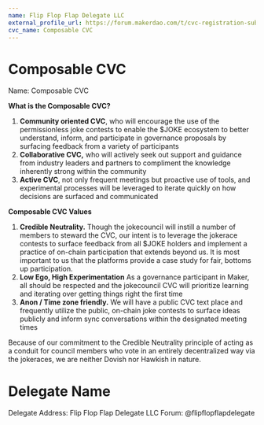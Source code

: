 ```yaml
---
name: Flip Flop Flap Delegate LLC
external_profile_url: https://forum.makerdao.com/t/cvc-registration-submission-composable-cvc/20348
cvc_name: Composable CVC
---
```


# Composable CVC
Name: Composable CVC

**What is the Composable CVC?**

1. **Community oriented CVC**, who will encourage the use of the permissionless joke contests to enable the $JOKE ecosystem to better understand, inform, and participate in governance proposals by surfacing feedback from a variety of participants
2. **Collaborative CVC,** who will actively seek out support and guidance from industry leaders and partners to compliment the knowledge inherently strong within the community
3. **Active CVC**, not only frequent meetings but proactive use of tools, and experimental processes will be leveraged to iterate quickly on how decisions are surfaced and communicated

**Composable CVC Values**

1. **Credible Neutrality.** Though the jokecouncil will instill a number of members to steward the CVC, our intent is to leverage the jokerace contests to surface feedback from all $JOKE holders and implement a practice of on-chain participation that extends beyond us. It is most important to us that the platforms provide a case study for fair, bottoms up participation.
2. **Low Ego, High Experimentation** As a governance participant in Maker, all should be respected and the jokecouncil CVC will prioritize learning and iterating over getting things right the first time
3. **Anon / Time zone friendly.** We will have a public CVC text place and frequently utilize the public, on-chain joke contests to surface ideas publicly and inform sync conversations within the designated meeting times

Because of our commitment to the Credible Neutrality principle of acting as a conduit for council members who vote in an entirely decentralized way via the jokeraces, we are neither Dovish nor Hawkish in nature.

# Delegate Name
Delegate Address: Flip Flop Flap Delegate LLC 
Forum: @flipflopflapdelegate  